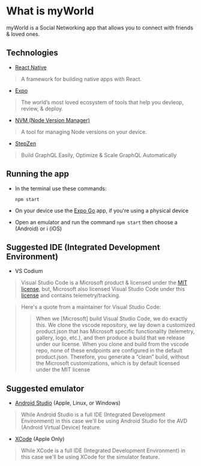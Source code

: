 # What is myWorld

myWorld is a Social Networking app that allows you to connect with friends & loved ones. 

## Technologies

- [React Native](https://github.com/facebook/react-native)

> A framework for building native apps with React.

- [Expo](https://expo.dev/)

> The world’s most loved ecosystem of tools that help you devleop, review, & deploy.

- [NVM (Node Version Manager)](https://www.freecodecamp.org/news/node-version-manager-nvm-install-guide/)

> A tool for managing Node versions on your device.

- [StepZen](https://stepzen.com/)

> Build GraphQL Easily, Optimize & Scale GraphQL Automatically

## Running the app

- In the terminal use these commands:

    ```npm start```

- On your device use the [Expo Go](https://expo.dev/) app, if you're using a physical device

- Open an emulator and run the command ```npm start``` then choose a (Android) or i (iOS)
## Suggested IDE (Integrated Development Environment) 

- VS Codium

> Visual Studio Code is a Microsoft product & licensed under the [MIT license](https://opensource.org/license/mit/), but, Microsoft also licensed  Visual Studio Code under this [license](https://code.visualstudio.com/license) and contains telemetry/tracking. 

>Here's a quote from a maintainer for Visual Studio Code:
>> When we [Microsoft] build Visual Studio Code, we do exactly this. We clone the vscode repository, we lay down a customized product.json that has Microsoft specific functionality (telemetry, gallery, logo, etc.), and then produce a build that we release under our license.
>> When you clone and build from the vscode repo, none of these endpoints are configured in the default product.json. Therefore, you generate a “clean” build, without the Microsoft customizations, which is by default licensed under the MIT license

## Suggested emulator

- [Android Studio](https://developer.android.com/studio) (Apple, Linux, or Windows)

> While Android Studio is a full IDE (Integrated Development Environment) in this case we'll be using Android Studio for the AVD (Android Virtual Device) feature.

- [XCode](https://developer.apple.com/xcode/) (Apple Only)

> While XCode is a full IDE (Integrated Development Environment) in this case we'll be using XCode for the simulator feature.